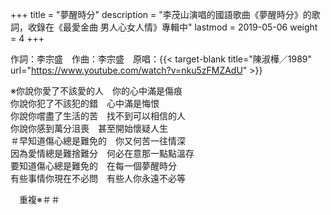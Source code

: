 +++
title = "夢醒時分"
description = "李茂山演唱的國語歌曲《夢醒時分》的歌詞，收錄在《最愛金曲 男人心女人情》專輯中"
lastmod = 2019-05-06
weight = 4
+++

作詞：李宗盛　作曲：李宗盛　原唱：{{< target-blank title="陳淑樺／1989" url="https://www.youtube.com/watch?v=nku5zFMZAdU" >}}

※你說你愛了不該愛的人　你的心中滿是傷痕  
你說你犯了不該犯的錯　心中滿是悔恨  
你說你嚐盡了生活的苦　找不到可以相信的人  
你說你感到萬分沮喪　甚至開始懷疑人生  
＃早知道傷心總是難免的　你又何苦一往情深  
因為愛情總是難捨難分　何必在意那一點點溫存  
要知道傷心總是難免的　在每一個夢醒時分  
有些事情你現在不必問　有些人你永遠不必等  

　重複※＃＃
